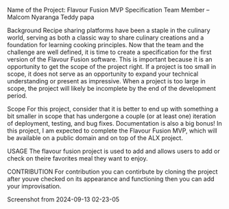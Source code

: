 Name of the Project: Flavour Fusion MVP Specification Team Member – Malcom Nyaranga Teddy papa

Background Recipe sharing platforms have been a staple in the culinary world, serving as both a classic way to share culinary creations and a foundation for learning cooking principles. Now that the team and the challenge are well defined, it is time to create a specification for the first version of the Flavour Fusion software. This is important because it is an opportunity to get the scope of the project right. If a project is too small in scope, it does not serve as an opportunity to expand your technical understanding or present as impressive. When a project is too large in scope, the project will likely be incomplete by the end of the development period.

Scope For this project, consider that it is better to end up with something a bit smaller in scope that has undergone a couple (or at least one) iteration of deployment, testing, and bug fixes. Documentation is also a big bonus! In this project, I am expected to complete the Flavour Fusion MVP, which will be available on a public domain and on top of the ALX project.

USAGE The flavour fusion project is used to add and allows users to add or check on theire favorites meal they want to enjoy.

CONTRIBUTION For contribution you can contirbute by cloning the project after youve checked on its appearance and functioning then you can add your improvisation.

Screenshot from 2024-09-13 02-23-05
